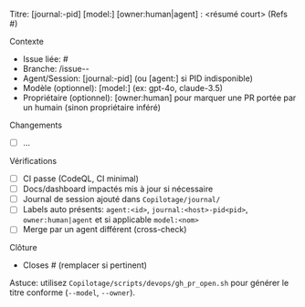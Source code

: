 Titre: [journal:<host>-pid<pid>] [model:<nom>] [owner:human|agent] <type>: <résumé court> (Refs #<issue>)

Contexte
- Issue liée: #<num>
- Branche: <type>/issue-<num>-<slug>
- Agent/Session: [journal:<host>-pid<pid>] (ou [agent:<id>] si PID indisponible)
- Modèle (optionnel): [model:<nom>] (ex: gpt-4o, claude-3.5)
- Propriétaire (optionnel): [owner:human] pour marquer une PR portée par un humain (sinon propriétaire inféré)

Changements
- [ ] …

Vérifications
- [ ] CI passe (CodeQL, CI minimal)
- [ ] Docs/dashboard impactés mis à jour si nécessaire
- [ ] Journal de session ajouté dans `Copilotage/journal/`
- [ ] Labels auto présents: `agent:<id>`, `journal:<host>-pid<pid>`, `owner:human|agent` et si applicable `model:<nom>`
- [ ] Merge par un agent différent (cross-check)

Clôture
- Closes #<num> (remplacer si pertinent)

Astuce: utilisez `Copilotage/scripts/devops/gh_pr_open.sh` pour générer le titre conforme (`--model`, `--owner`).
